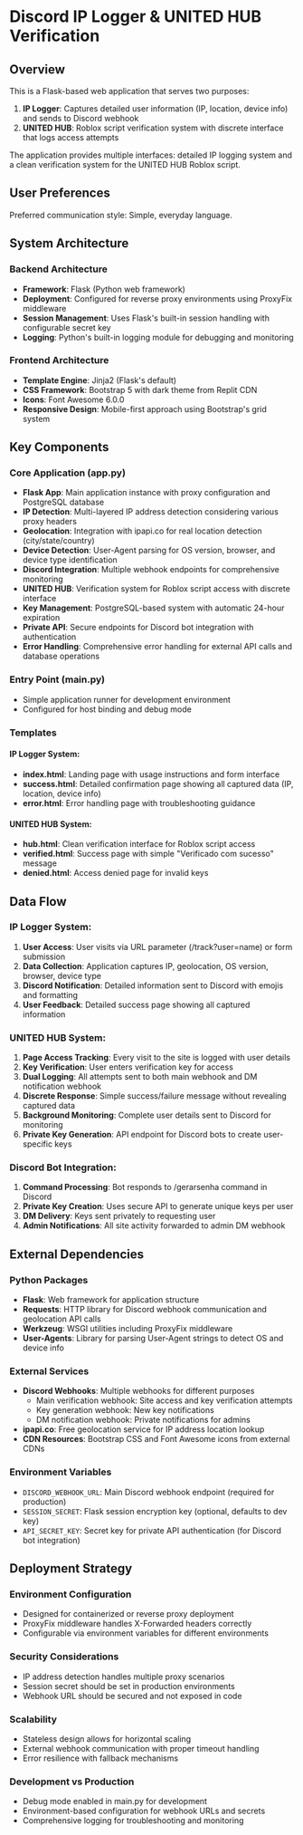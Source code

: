 # Discord IP Logger & UNITED HUB Verification

## Overview

This is a Flask-based web application that serves two purposes:
1. **IP Logger**: Captures detailed user information (IP, location, device info) and sends to Discord webhook
2. **UNITED HUB**: Roblox script verification system with discrete interface that logs access attempts

The application provides multiple interfaces: detailed IP logging system and a clean verification system for the UNITED HUB Roblox script.

## User Preferences

Preferred communication style: Simple, everyday language.

## System Architecture

### Backend Architecture
- **Framework**: Flask (Python web framework)
- **Deployment**: Configured for reverse proxy environments using ProxyFix middleware
- **Session Management**: Uses Flask's built-in session handling with configurable secret key
- **Logging**: Python's built-in logging module for debugging and monitoring

### Frontend Architecture
- **Template Engine**: Jinja2 (Flask's default)
- **CSS Framework**: Bootstrap 5 with dark theme from Replit CDN
- **Icons**: Font Awesome 6.0.0
- **Responsive Design**: Mobile-first approach using Bootstrap's grid system

## Key Components

### Core Application (app.py)
- **Flask App**: Main application instance with proxy configuration and PostgreSQL database
- **IP Detection**: Multi-layered IP address detection considering various proxy headers
- **Geolocation**: Integration with ipapi.co for real location detection (city/state/country)
- **Device Detection**: User-Agent parsing for OS version, browser, and device type identification
- **Discord Integration**: Multiple webhook endpoints for comprehensive monitoring
- **UNITED HUB**: Verification system for Roblox script access with discrete interface
- **Key Management**: PostgreSQL-based system with automatic 24-hour expiration
- **Private API**: Secure endpoints for Discord bot integration with authentication
- **Error Handling**: Comprehensive error handling for external API calls and database operations

### Entry Point (main.py)
- Simple application runner for development environment
- Configured for host binding and debug mode

### Templates
#### IP Logger System:
- **index.html**: Landing page with usage instructions and form interface
- **success.html**: Detailed confirmation page showing all captured data (IP, location, device info)
- **error.html**: Error handling page with troubleshooting guidance

#### UNITED HUB System:
- **hub.html**: Clean verification interface for Roblox script access
- **verified.html**: Success page with simple "Verificado com sucesso" message
- **denied.html**: Access denied page for invalid keys

## Data Flow

### IP Logger System:
1. **User Access**: User visits via URL parameter (/track?user=name) or form submission
2. **Data Collection**: Application captures IP, geolocation, OS version, browser, device type
3. **Discord Notification**: Detailed information sent to Discord with emojis and formatting
4. **User Feedback**: Detailed success page showing all captured information

### UNITED HUB System:
1. **Page Access Tracking**: Every visit to the site is logged with user details
2. **Key Verification**: User enters verification key for access
3. **Dual Logging**: All attempts sent to both main webhook and DM notification webhook
4. **Discrete Response**: Simple success/failure message without revealing captured data
5. **Background Monitoring**: Complete user details sent to Discord for monitoring
6. **Private Key Generation**: API endpoint for Discord bots to create user-specific keys

### Discord Bot Integration:
1. **Command Processing**: Bot responds to /gerarsenha command in Discord
2. **Private Key Creation**: Uses secure API to generate unique keys per user
3. **DM Delivery**: Keys sent privately to requesting user
4. **Admin Notifications**: All site activity forwarded to admin DM webhook

## External Dependencies

### Python Packages
- **Flask**: Web framework for application structure
- **Requests**: HTTP library for Discord webhook communication and geolocation API calls
- **Werkzeug**: WSGI utilities including ProxyFix middleware
- **User-Agents**: Library for parsing User-Agent strings to detect OS and device info

### External Services
- **Discord Webhooks**: Multiple webhooks for different purposes
  - Main verification webhook: Site access and key verification attempts
  - Key generation webhook: New key notifications  
  - DM notification webhook: Private notifications for admins
- **ipapi.co**: Free geolocation service for IP address location lookup
- **CDN Resources**: Bootstrap CSS and Font Awesome icons from external CDNs

### Environment Variables
- `DISCORD_WEBHOOK_URL`: Main Discord webhook endpoint (required for production)
- `SESSION_SECRET`: Flask session encryption key (optional, defaults to dev key)
- `API_SECRET_KEY`: Secret key for private API authentication (for Discord bot integration)

## Deployment Strategy

### Environment Configuration
- Designed for containerized or reverse proxy deployment
- ProxyFix middleware handles X-Forwarded headers correctly
- Configurable via environment variables for different environments

### Security Considerations
- IP address detection handles multiple proxy scenarios
- Session secret should be set in production environments
- Webhook URL should be secured and not exposed in code

### Scalability
- Stateless design allows for horizontal scaling
- External webhook communication with proper timeout handling
- Error resilience with fallback mechanisms

### Development vs Production
- Debug mode enabled in main.py for development
- Environment-based configuration for webhook URLs and secrets
- Comprehensive logging for troubleshooting and monitoring